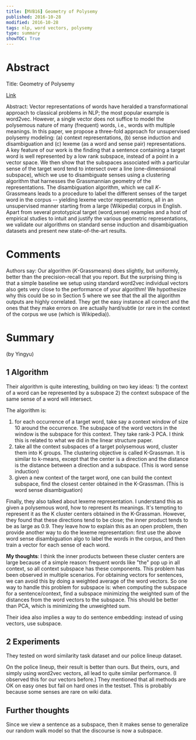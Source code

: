 ```yaml
---
title: [MVB16] Geometry of Polysemy
published: 2016-10-28
modified: 2016-10-28
tags: nlp, word vectors, polysemy
type: summary
showTOC: True
---
```


# Abstract

Title: Geometry of Polysemy

[Link](https://arxiv.org/pdf/1610.07569v1.pdf)

Abstract: Vector representations of words have heralded a transformational approach to classical problems in NLP; the most popular example is word2vec. However, a single vector does not suffice to model the polysemous nature of many (frequent) words, i.e., words with multiple meanings. In this paper, we propose a three-fold approach for unsupervised polysemy modeling: (a) context representations, (b) sense induction and disambiguation and (c) lexeme (as a word and sense pair) representations. A key feature of our work is the finding that a sentence containing a target word is well represented by a low rank subspace, instead of a point in a vector space. We then show that the subspaces associated with a particular sense of the target word tend to intersect over a line (one-dimensional subspace), which we use to disambiguate senses using a clustering algorithm that harnesses the Grassmannian geometry of the representations. The disambiguation algorithm, which we call $K$-Grassmeans  leads to a procedure to label the different senses of the target word in the corpus -- yielding lexeme vector representations, all in an unsupervised manner starting from a large (Wikipedia) corpus in English. Apart from several prototypical target (word,sense) examples and a host of empirical studies to intuit and justify the various geometric representations, we validate our algorithms on standard sense induction and disambiguation datasets and present new state-of-the-art results.

# Comments 

Authors say: Our algorithm ($K$-Grassmeans) does slightly, but uniformly, better than the precision-recall that you report. But the surprising thing is that a simple baseline we setup using standard word2vec individual vectors also gets very close to the performance of your algorithm! We hypothesize why this could be so in Section 5 where we see that the all the algorithm outputs are highly correlated. They get the easy instance all correct and the ones that they make errors on are actually hard/subtle (or rare in the context of the corpus we use (which is Wikipedia)). 

# Summary

(by Yingyu)

## 1 Algorithm

Their algorithm is quite interesting, building on two key ideas: 1) the context of a word can be represented by a subspace 2) the context subspace of the same sense of a word will intersect. 

The algorithm is:

1. for each occurrence of a target word, take say a context window of size 10 around the occurrence. The subspace of the word vectors in the window is the subspace for this context. They take rank-3 PCA. I think this is related to what we did in the linear structure paper.
2. take all the context subspaces of a target polysemous word, cluster them into K groups. The clustering objective is called K-Grassman. It is similar to k-means, except that the center is a direction and the distance is the distance between a direction and a subspace. (This is word sense induction)
3. given a new context of the target word, one can build the context subspace, find the closest center obtained in the K-Grassman. (This is word sense disambiguation)

Finally, they also talked about lexeme representation. I understand this as given a polysemous word, how to represent its meanings. It's tempting to represent it as the K cluster centers obtained in the K-Grassman. However, they found that these directions tend to be close; the inner product tends to be as large as 0.9. They leave how to explain this as an open problem, then provide another way to do the lexeme representation: first use the above word sense disambiguation algo to label the words in the corpus, and then train a vector for each sense of each word.

**My thoughts**: I think the inner products between these cluster centers are large because of a simple reason: frequent words like "the" pop up in all context, so all context subspace has these components. This problem has been observed in multiple scenarios. For obtaining vectors for sentences, we can avoid this by doing a weighted average of the word vectors. So one way to handle this problem for subspace is: when computing the subspace for a sentence/context, find a subspace minimizing the weighted sum of the distances from the word vectors to the subspace. This should be better than PCA, which is minimizing the unweighted sum.

Their idea also implies a way to do sentence embedding: instead of using vectors, use subspace. 

## 2 Experiments

They tested on word similarity task dataset and our police lineup dataset.

On the police lineup, their result is better than ours. But theirs, ours, and simply using word2vec vectors, all lead to quite similar performance. (I observed this for our vectors before.) They mentioned that all methods are OK on easy ones but fail on hard ones in the testset. This is probably because some senses are rare on wiki data. 

## Further thoughts

Since we view a sentence as a subspace, then it makes sense to generalize our random walk model so that the discourse is now a subspace.
